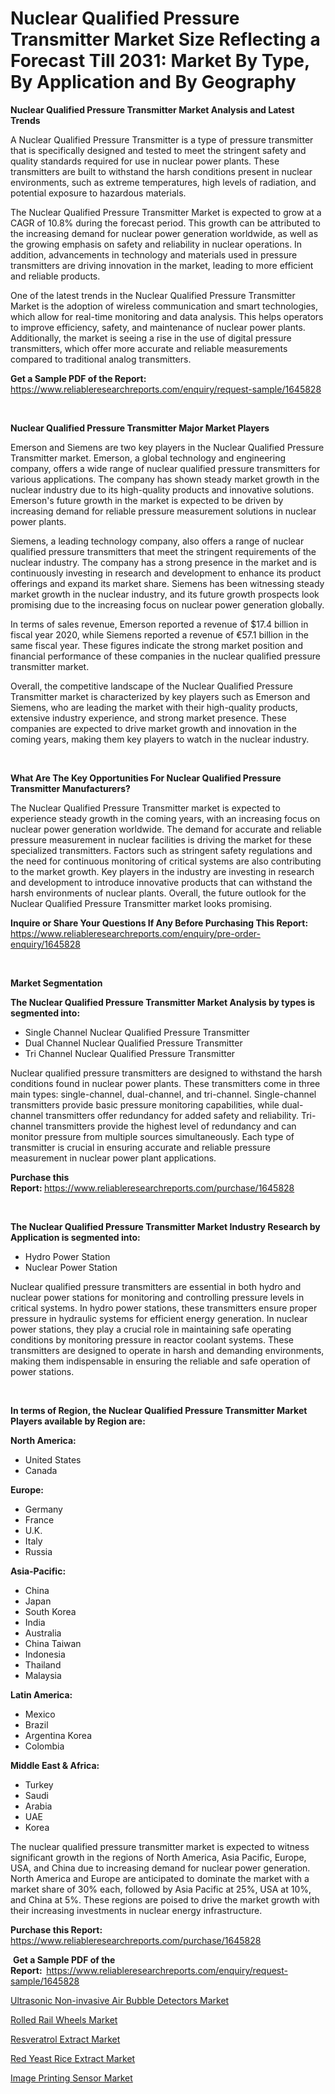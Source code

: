 <p><h1>Nuclear Qualified Pressure Transmitter Market Size Reflecting a Forecast Till 2031: Market By Type, By Application and By Geography</h1></p><p><strong>Nuclear Qualified Pressure Transmitter Market Analysis and Latest Trends</strong></p>
<p><p>A Nuclear Qualified Pressure Transmitter is a type of pressure transmitter that is specifically designed and tested to meet the stringent safety and quality standards required for use in nuclear power plants. These transmitters are built to withstand the harsh conditions present in nuclear environments, such as extreme temperatures, high levels of radiation, and potential exposure to hazardous materials.</p><p>The Nuclear Qualified Pressure Transmitter Market is expected to grow at a CAGR of 10.8% during the forecast period. This growth can be attributed to the increasing demand for nuclear power generation worldwide, as well as the growing emphasis on safety and reliability in nuclear operations. In addition, advancements in technology and materials used in pressure transmitters are driving innovation in the market, leading to more efficient and reliable products.</p><p>One of the latest trends in the Nuclear Qualified Pressure Transmitter Market is the adoption of wireless communication and smart technologies, which allow for real-time monitoring and data analysis. This helps operators to improve efficiency, safety, and maintenance of nuclear power plants. Additionally, the market is seeing a rise in the use of digital pressure transmitters, which offer more accurate and reliable measurements compared to traditional analog transmitters.</p></p>
<p><strong>Get a Sample PDF of the Report:&nbsp;</strong> <a href="https://www.reliableresearchreports.com/enquiry/request-sample/1645828">https://www.reliableresearchreports.com/enquiry/request-sample/1645828</a></p>
<p>&nbsp;</p>
<p><strong>Nuclear Qualified Pressure Transmitter Major Market Players</strong></p>
<p><p>Emerson and Siemens are two key players in the Nuclear Qualified Pressure Transmitter market. Emerson, a global technology and engineering company, offers a wide range of nuclear qualified pressure transmitters for various applications. The company has shown steady market growth in the nuclear industry due to its high-quality products and innovative solutions. Emerson's future growth in the market is expected to be driven by increasing demand for reliable pressure measurement solutions in nuclear power plants.</p><p>Siemens, a leading technology company, also offers a range of nuclear qualified pressure transmitters that meet the stringent requirements of the nuclear industry. The company has a strong presence in the market and is continuously investing in research and development to enhance its product offerings and expand its market share. Siemens has been witnessing steady market growth in the nuclear industry, and its future growth prospects look promising due to the increasing focus on nuclear power generation globally.</p><p>In terms of sales revenue, Emerson reported a revenue of $17.4 billion in fiscal year 2020, while Siemens reported a revenue of €57.1 billion in the same fiscal year. These figures indicate the strong market position and financial performance of these companies in the nuclear qualified pressure transmitter market.</p><p>Overall, the competitive landscape of the Nuclear Qualified Pressure Transmitter market is characterized by key players such as Emerson and Siemens, who are leading the market with their high-quality products, extensive industry experience, and strong market presence. These companies are expected to drive market growth and innovation in the coming years, making them key players to watch in the nuclear industry.</p></p>
<p>&nbsp;</p>
<p><strong>What Are The Key Opportunities For Nuclear Qualified Pressure Transmitter Manufacturers?</strong></p>
<p><p>The Nuclear Qualified Pressure Transmitter market is expected to experience steady growth in the coming years, with an increasing focus on nuclear power generation worldwide. The demand for accurate and reliable pressure measurement in nuclear facilities is driving the market for these specialized transmitters. Factors such as stringent safety regulations and the need for continuous monitoring of critical systems are also contributing to the market growth. Key players in the industry are investing in research and development to introduce innovative products that can withstand the harsh environments of nuclear plants. Overall, the future outlook for the Nuclear Qualified Pressure Transmitter market looks promising.</p></p>
<p><strong>Inquire or Share Your Questions If Any Before Purchasing This Report:</strong> <a href="https://www.reliableresearchreports.com/enquiry/pre-order-enquiry/1645828">https://www.reliableresearchreports.com/enquiry/pre-order-enquiry/1645828</a></p>
<p>&nbsp;</p>
<p><strong>Market Segmentation</strong></p>
<p><strong>The Nuclear Qualified Pressure Transmitter Market Analysis by types is segmented into:</strong></p>
<p><ul><li>Single Channel Nuclear Qualified Pressure Transmitter</li><li>Dual Channel Nuclear Qualified Pressure Transmitter</li><li>Tri Channel Nuclear Qualified Pressure Transmitter</li></ul></p>
<p><p>Nuclear qualified pressure transmitters are designed to withstand the harsh conditions found in nuclear power plants. These transmitters come in three main types: single-channel, dual-channel, and tri-channel. Single-channel transmitters provide basic pressure monitoring capabilities, while dual-channel transmitters offer redundancy for added safety and reliability. Tri-channel transmitters provide the highest level of redundancy and can monitor pressure from multiple sources simultaneously. Each type of transmitter is crucial in ensuring accurate and reliable pressure measurement in nuclear power plant applications.</p></p>
<p><strong>Purchase this Report:&nbsp;</strong><a href="https://www.reliableresearchreports.com/purchase/1645828">https://www.reliableresearchreports.com/purchase/1645828</a></p>
<p>&nbsp;</p>
<p><strong>The Nuclear Qualified Pressure Transmitter Market Industry Research by Application is segmented into:</strong></p>
<p><ul><li>Hydro Power Station</li><li>Nuclear Power Station</li></ul></p>
<p><p>Nuclear qualified pressure transmitters are essential in both hydro and nuclear power stations for monitoring and controlling pressure levels in critical systems. In hydro power stations, these transmitters ensure proper pressure in hydraulic systems for efficient energy generation. In nuclear power stations, they play a crucial role in maintaining safe operating conditions by monitoring pressure in reactor coolant systems. These transmitters are designed to operate in harsh and demanding environments, making them indispensable in ensuring the reliable and safe operation of power stations.</p></p>
<p>&nbsp;</p>
<p><strong>In terms of Region, the Nuclear Qualified Pressure Transmitter Market Players available by Region are:</strong></p>
<p>
    <p> <strong> North America: </strong>
        <ul>
            <li>United States</li>
            <li>Canada</li>
        </ul>
        </p> 
    <p> <strong> Europe: </strong>
        <ul>
            <li>Germany</li>
            <li>France</li>
            <li>U.K.</li>
            <li>Italy</li>
            <li>Russia</li>
        </ul>
        </p> 
    <p> <strong> Asia-Pacific: </strong>
        <ul>
            <li>China</li>
            <li>Japan</li>
            <li>South Korea</li>
            <li>India</li>
            <li>Australia</li>
            <li>China Taiwan</li>
            <li>Indonesia</li>
            <li>Thailand</li>
            <li>Malaysia</li>
        </ul>
        </p> 
    <p> <strong> Latin America: </strong>
        <ul>
            <li>Mexico</li>
            <li>Brazil</li>
            <li>Argentina Korea</li>
            <li>Colombia</li>
        </ul>
        </p> 
    <p> <strong> Middle East & Africa: </strong>
        <ul>
            <li>Turkey</li>
            <li>Saudi</li>
            <li>Arabia</li>
            <li>UAE</li>
            <li>Korea</li>
        </ul>
    </p>
    </p>
<p><p>The nuclear qualified pressure transmitter market is expected to witness significant growth in the regions of North America, Asia Pacific, Europe, USA, and China due to increasing demand for nuclear power generation. North America and Europe are anticipated to dominate the market with a market share of 30% each, followed by Asia Pacific at 25%, USA at 10%, and China at 5%. These regions are poised to drive the market growth with their increasing investments in nuclear energy infrastructure.</p></p>
<p><strong>Purchase this Report: </strong><a href="https://www.reliableresearchreports.com/purchase/1645828">https://www.reliableresearchreports.com/purchase/1645828</a></p>
<p>&nbsp;<strong>Get a Sample PDF of the Report:&nbsp;&nbsp;</strong><a href="https://www.reliableresearchreports.com/enquiry/request-sample/1645828">https://www.reliableresearchreports.com/enquiry/request-sample/1645828</a></p>
<p><strong></strong></p>
<p><p><a href="https://picayune-night-cbd.notion.site/Ultrasonic-Non-invasive-Air-Bubble-Detectors-Market-Research-Report-Provides-Critical-Insights-that--61ad264f01b44f99b78fe0b7c0cf509c">Ultrasonic Non-invasive Air Bubble Detectors Market</a></p><p><a href="https://artistic-helicopter-ca9.notion.site/Rolled-Rail-Wheels-Market-Size-and-Examines-its-Market-Scope-with-a-Primary-Focus-on-Growth-Opport-1a8a71344a554cd8a22f3104635f275e">Rolled Rail Wheels Market</a></p><p><a href="https://view.publitas.com/reportprime-1/insights-into-resveratrol-extract-market-size-analysing-market-share-trends-and-growth-from-2024-to-2031/">Resveratrol Extract Market</a></p><p><a href="https://view.publitas.com/reportprime-1/red-yeast-rice-extract-market-size-evaluating-its-market-trends-growth-and-projections-2024-2031/">Red Yeast Rice Extract Market</a></p><p><a href="https://valiant-lunge-8fe.notion.site/Image-Printing-Sensor-Market-Size-Global-Industry-Overview-Market-Segmentation-and-Forecast-2024--f35e6ea6c3e24e1ca6d1221a1f0c455b">Image Printing Sensor Market</a></p></p>
